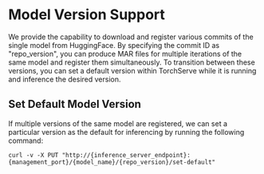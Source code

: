 # Model Version Support
We provide the capability to download and register various commits of the single model from HuggingFace. By specifying the commit ID as "repo_version", you can produce MAR files for multiple iterations of the same model and register them simultaneously. To transition between these versions, you can set a default version within TorchServe while it is running and inference the desired version.

## Set Default Model Version
If multiple versions of the same model are registered, we can set a particular version as the default for inferencing by running the following command:
```
curl -v -X PUT "http://{inference_server_endpoint}:{management_port}/{model_name}/{repo_version}/set-default"
```
